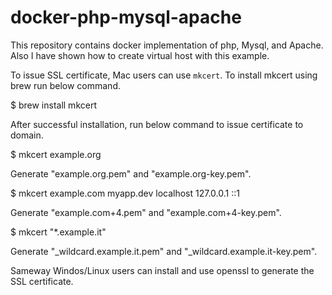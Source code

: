 # docker-php-mysql-apache
This repository contains docker implementation of php, Mysql, and Apache. Also I have shown how to create virtual host with this example.


To issue SSL certificate, Mac users can use `mkcert`. To install mkcert using brew run below command.


$ brew install mkcert

After successful installation, run below command to issue certificate to domain.



$ mkcert example.org

Generate "example.org.pem" and "example.org-key.pem".


$ mkcert example.com myapp.dev localhost 127.0.0.1 ::1

Generate "example.com+4.pem" and "example.com+4-key.pem".


$ mkcert "*.example.it"

Generate "_wildcard.example.it.pem" and "_wildcard.example.it-key.pem".


Sameway Windos/Linux users can install and use openssl to generate the SSL certificate.
